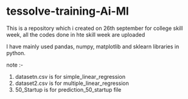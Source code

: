 # tessolve-training-Ai-Ml

This is a repository which i created on 26th september for college skill week, all the codes done 
in hte skill week are uploaded

I have mainly used pandas, numpy, matplotlib and sklearn libraries in python.

note :-
1) datasetn.csv is for simple_linear_regression
2) dataset2.csv is for multiple_linear_regression
3) 50_Startup is for prediction_50_startup file
